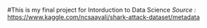 
#This is my final project for Intorduction to Data Science
_Source :_ https://www.kaggle.com/ncsaayali/shark-attack-dataset/metadata

